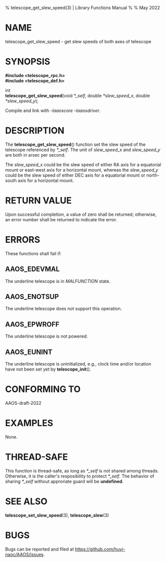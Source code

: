 % telescope_get_slew_speed(3) | Library Functions Manual
%
% May 2022

NAME
====

telescope_get_slew_speed - get slew speeds of both axes of telescope

SYNOPSIS
========

**#include <telescope_rpc.h>**  
**#include <telescope_def.h>**

int  
**telescope_get_slew_speed**(void *\*\_self*, double *\*slew_speed_x*, double *\*slew_speed_y*);

Compile and link with *-laaoscore* *-laaosdriver*.

DESCRIPTION
===========

The **telescope_get_slew_speed**() function set the slew speed of the telescope referenced by *\*\_self*. The unit of *slew_speed_x* and *slew_speed_y* are both in arsec per second.

The *slew_speed_x* could be the slew speed of either RA axis for a equatorial mount or east-west axis for a horizontal mount, whereas the *slew_speed_y* could be the slew speed of either DEC axis for a equatorial mount or north-south axis for a horizontal mount. 

RETURN VALUE
============

Upon successful completion, a value of zero shall be returned; otherwise, an error number shall be returned to indicate the error.

ERRORS
======

These functions shall fail if:

AAOS_EDEVMAL
------------

The underline telescope is in *MALFUNCTION* state.

AAOS_ENOTSUP
------------

The underline telescope does not support this operation.

AAOS_EPWROFF
------------

The underline telescope is not powered.

AAOS_EUNINT
-----------

The underline telescope is uninitialized, e.g., clock time and/or location have not been set yet by **telescope_init**().

CONFORMING TO
=============

AAOS-draft-2022

EXAMPLES
========

None.

THREAD-SAFE
===========

This function is thread-safe, as long as *\*\_self* is not shared among threads. Otherwise, it is the caller's resposibility to protect *\*\_self*. The behavior of sharing *\*\_self* without approriate guard will be **undefined**.

SEE ALSO
========

**telescope_set_slew_speed**(3), **telescope_slew**(3)

BUGS
====

Bugs can be reported and filed at https://github.com/huyi-naoc/AAOS/issues.

